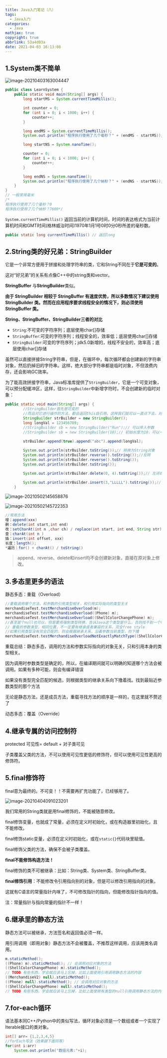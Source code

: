 ```yaml
---
title: Java入门笔记（八）
tags:
  - Java入门
categories:
  - Java
mathjax: true
copyright: true
abbrlink: 53a4d03a
date: 2021-04-03 16:13:08
---
```


## 1.System类不简单

<!--more-->

![image-20210403163004447](https://gitee.com/grant1499/blog-pic/raw/master/img/202110232103133.png)

```java
public class LearnSystem {
    public static void main(String[] args) {
        long startMS = System.currentTimeMillis();

        int counter = 0;
        for (int i = 0; i < 1000; i++) {
            counter++;
        }

        long endMS = System.currentTimeMillis();
        System.out.println("程序执行使用了几个毫秒？" + (endMS - startMS));

        long startNS = System.nanoTime();

        counter = 0;
        for (int i = 0; i < 1000; i++) {
            counter++;
        }

        long endNS = System.nanoTime();
        System.out.println("程序执行使用了几个纳秒？" + (endNS - startNS));
    }
}
// 一般常用毫米
/*
程序执行使用了几个毫秒？0
程序执行使用了几个纳秒？7600*/
```

`System.currentTimeMillis()` 返回当前的计算机时间，时间的表达格式为当前计算机时间和GMT时间(格林威治时间)1970年1月1号0时0分0秒所差的毫秒数。

```java
public static long currentTimeMillis() // 返回long
```

## 2.String类的好兄弟：StringBuilder

它是一个非常方便用于拼接和处理字符串的类，它和String不同在于**它是可变的**。

这对“好兄弟”的关系有点像C++中的string类和vector。

**StringBuffer** 与**StringBuilder**类似。 

**由于 StringBuilder 相较于 StringBuffer 有速度优势，所以多数情况下建议使用 StringBuilder 类。然而在应用程序要求线程安全的情况下，则必须使用 StringBuffer 类。**

**String、StringBuffer、StringBuilder三者的对比**

- `String`:不可变的字符序列；底层使用char[]存储
- `StringBuffer`:可变的字符序列；线程安全的，效率低；底层使用char[]存储
- `StringBuilder`:可变的字符序列；jdk5.0新增的，线程不安全的，效率高；底层使用char[]存储

虽然可以直接拼接String字符串，但是，在循环中，每次循环都会创建新的字符串对象，然后扔掉旧的字符串。这样，绝大部分字符串都是临时对象，不但浪费内存，还会影响GC效率。

为了能高效拼接字符串，Java标准库提供了`StringBuilder`，它是一个可变对象，可以预分配缓冲区，这样，往`StringBuilder`中新增字符时，不会创建新的临时对象：

```java
public static void main(String[] args) {
        //StringBuilder首先是可变的
        //而且对它进行操作的方法，都会返回this自引用。这样我们就可以一直点下去，对String进行构造。
        StringBuilder strBuilder = new StringBuilder();
        long longVal = 123456789;
		//StringBuilder sb = new StringBuilder("Run");// 可以传入参数
        //StringBuilder sb = new StringBuilder(10);// 初始长度为10，可以一直append
    
        strBuilder.append(true).append("abc").append(longVal);

        System.out.println(strBuilder.toString());// 转换为String对象
        System.out.println(strBuilder.reverse().toString());//反转
        System.out.println(strBuilder.reverse().toString());
        System.out.println(strBuilder.toString());

        System.out.println(strBuilder.delete(0, 4).toString());// 左闭右开

        System.out.println(strBuilder.insert(3,"LLLLL").toString());// 放在索引为3的位置
    }
```

![image-20210502145658876](https://gitee.com/grant1499/blog-pic/raw/master/img/202110232103151.png)

![image-20210502145722353](https://gitee.com/grant1499/blog-pic/raw/master/img/202110232103170.png)

```Java
//常用方法
增：append(xxx)
删：delete(int start,int end)
改：setCharAt(int n ,char ch) / replace(int start, int end, String str)
查：charAt(int n )
插：insert(int offset, xxx)
长度：length();
*遍历：for() + charAt() / toString()
```

> append、reverse、delete和insert均不会创建新对象，直接在原对象上修改。

## 3.多态里更多的语法

静态多态：重载（Overload）

```java
//重载调用哪个方法，和参数的引用类型相关，和引用实际指向的类型无关
merchandiseTest.testMerchandiseOverload(m);
merchandiseTest.testMerchandiseOverload((Phone) m);
merchandiseTest.testMerchandiseOverload((ShellColorChangePhone) m);
//甚至是个null也可以，但是要用强制类型转换，告诉Java这个类型是什么，否则找不到一个唯一的方法去调用
// 重载的参数类型，相同位置，不一定要有继承或者兼容的关系，完全free style
//如果引用类型没有完全匹配的，则会根据继承关系，沿着参数当前类型，向下撸       
merchandiseTest.testMerchandiseOverloadNotExactlyMatchType((ShellColorChangePhone) null);
```

重载总结：静态多态，调用的方法和参数实际指向的对象无关，只和引用本身的类型相关。

因为调用时参数类型是确定的，所以，在编译期间就可以明确的知道哪个方法会被调用。如果有多种可能，则会有编译错误

如果没有类型完全匹配的候选，则根据类型的继承关系向下撸着找。找到最贴近参数类型的那个方法

无论是静态方法，还是成员方法，重载寻找方法的顺序是一样的，在这里就不赘述了

动态多态：覆盖（Override）

## 4.继承专属的访问控制符

protected 可见性= default + 对子类可见

子类覆盖父类的方法，不可以使用可见性更低的修饰符，但可以使用可见性更高的修饰符。

## 5.final修饰符

final意为最终的。不可变！！不需要再扩充功能了，已经够用了。

![image-20210404091023201](https://gitee.com/grant1499/blog-pic/raw/master/img/202110232103190.png)

我们常用的String类就是用final修饰的，不能被随意修改。

final修饰变量，也就成了常量，必须在定义时初始化，或在构造器里初始化，且不能修改。

final修饰static变量，必须在定义时初始化，或在`static{}`代码块里赋值。

final修饰父类的方法，确保不会被子类覆盖。

**final不能修饰构造方法！**

final修饰的类不可被继承：比如：String类、System类、StringBuffer类。

**final修饰引用**：不能修改令引用指向别的对象，但是可以修改引用指向的对象。

这就有C语言的常量指针内味了，不可修改指针的指向，但能修改指针指向的值。

注：常量指针与指向常量的指针不一样！

## 6.继承里的静态方法

静态方法可以被继承，方法签名和返回值必须一样。

用引用调用（即用对象）静态方法不会被覆盖，不推荐这样调用，应该用类名调用。

```java
m.staticMethod();
((Phone) m).staticMethod(); // 会调用对应对象的方法
((ShellColorChangePhone) m).staticMethod();
// TODO 有些东西，学会就应该马上忘掉，比如上面使用引用调用静态方法的内容
((MerchandiseV2) null).staticMethod();
((Phone) null).staticMethod(); // 会调用对应对象的方法
((ShellColorChangePhone) null).staticMethod();
// TODO 有些东西，学会就应该马上忘掉，比如上面使用有类型的null引用调用静态方法的内容
```

## 7.for-each循环

语法基本同C++/Python中的类似写法，循环对象必须是一个数组或者一个实现了Iterable接口的类对象。

```java
int[] arr= {1,2,3,4,5}
//forEach写法（效果跟下面同等）
for(int i:arr)
	System.out.println("数组元素:"+i);
```


